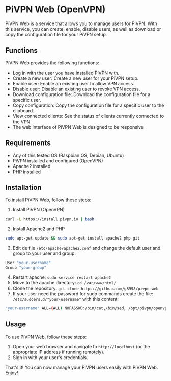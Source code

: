
# PiVPN Web (OpenVPN)

PiVPN Web is a service that allows you to manage users for PiVPN. With this service, you can create, enable, disable users, as well as download or copy the configuration file for your PiVPN setup.


## Functions

PiVPN Web provides the following functions:

-   Log in with the user you have installed PiVPN with.
-   Create a new user: Create a new user for your PiVPN setup.
-   Enable user: Enable an existing user to allow VPN access.
-   Disable user: Disable an existing user to revoke VPN access.
-   Download configuration file: Download the configuration file for a specific user.
-   Copy configuration: Copy the configuration file for a specific user to the clipboard.
- View connected clients: See the status of clients currently connected to the VPN.
- The web interface of PiVPN Web is designed to be responsive

## Requirements

-   Any of this tested OS (Raspbian OS, Debian, Ubuntu)
-   PiVPN installed and configured (OpenVPN)
-   Apache2 installed
-   PHP installed

## Installation

To install PiVPN Web, follow these steps:

1.  Install PiVPN (OpenVPN)

```bash
curl -L https://install.pivpn.io | bash
```
2.  Install Apache2 and PHP

```bash
sudo apt-get update && sudo apt-get install apache2 php git
```
3.  Edit de file `/etc/apache/apache2.conf`  and change the default user and group to your user and group.

```bash
User "your-username"
Group "your-group"
```
4.  Restart apache: `sudo service restart apache2`
5. Move to the apache directory: `cd /var/www/html/`
6. Clone the repository: `git clone https://github.com/g8998/pivpn-web` 
7. If your user need the password for sudo commands create the file:
`/etc/sudoers.d/"your-username"` with this content:
```bash
"your-username" ALL=(ALL) NOPASSWD:/bin/cat,/bin/sed, /opt/pivpn/openvpn/*
```

## Usage

To use PiVPN Web, follow these steps:

1.   Open your web browser and navigate to `http://localhost` (or the appropriate IP address if running remotely).
2. Sign in with your user's credentials.

That's it! You can now manage your PiVPN users easily with PiVPN Web. Enjoy!
